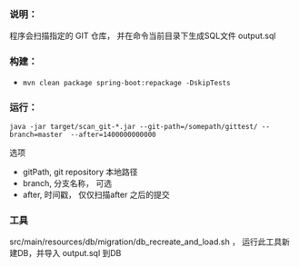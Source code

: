 ### 说明：
程序会扫描指定的 GIT 仓库， 并在命令当前目录下生成SQL文件 output.sql


### 构建：
-  `mvn clean package spring-boot:repackage -DskipTests`

### 运行：

`java -jar target/scan_git-*.jar --git-path=/somepath/gittest/ --branch=master  --after=1400000000000`

选项
- gitPath,  git repository 本地路径
- branch, 分支名称， 可选
- after, 时间戳， 仅仅扫描after 之后的提交


### 工具
src/main/resources/db/migration/db_recreate_and_load.sh ， 运行此工具新建DB，并导入 output.sql 到DB 
